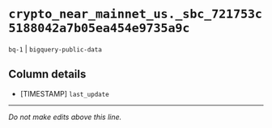 # `crypto_near_mainnet_us._sbc_721753c5188042a7b05ea454e9735a9c`
`bq-1` | `bigquery-public-data`

## Column details
* [TIMESTAMP] `last_update`

-------------------------------------------------------------------------------
*Do not make edits above this line.*
